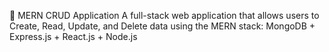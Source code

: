 📘 MERN CRUD Application
A full-stack web application that allows users to Create, Read, Update, and Delete data using the MERN stack:
MongoDB + Express.js + React.js + Node.js

